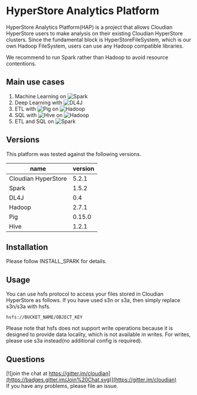 # HyperStore Analytics Platform
HyperStore Analytics Platform(HAP) is a project that allows Cloudian HyperStore users to make analysis on their existing Cloudian HyperStore clusters. Since the fundamental block is HyperStoreFileSystem, which is our own Hadoop FileSystem, users can use any Hadoop compatible libraries.

We recommend to run Spark rather than Hadoop to avoid resource contentions.

## Main use cases
1. Machine Learning on ![Spark](https://github.com/apache/spark)
2. Deep Learning with ![DL4J](https://github.com/deeplearning4j/deeplearning4j)
3. ETL with ![Pig](https://github.com/apache/pig) on ![Hadoop](https://github.com/apache/hadoop)
4. SQL with ![Hive](https://github.com/apache/hive) on ![Hadoop](https://github.com/apache/hadoop)
5. ETL and SQL on ![Spark](https://github.com/apache/spark)

## Versions
This platform was tested against the following versions.

|name               |version|
|-------------------|-------|
|Cloudian HyperStore| 5.2.1 |
|     Spark         | 1.5.2 |
|     DL4J          | 0.4   |
|     Hadoop        | 2.7.1 |
|     Pig           | 0.15.0|
|     Hive          | 1.2.1 |


## Installation

Please follow INSTALL_SPARK for details.

## Usage
You can use hsfs protocol to access your files stored in Cloudian HyperStore as follows. If you have used s3n or s3a, then simply replace s3n/s3a with hsfs.

```
hsfs://BUCKET_NAME/OBJECT_KEY
```

Please note that hsfs does not support write operations because it is designed to provide data locality, which is not available in writes. For writes, please use s3a instead(no additional config is required).

## Questions
[![join the chat at https://gitter.im/cloudian](https://badges.gitter.im/Join%20Chat.svg)](https://gitter.im/cloudian)  
If you have any problems, please file an issue.